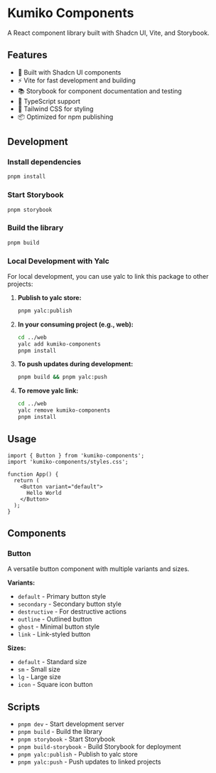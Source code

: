 # Kumiko Components

A React component library built with Shadcn UI, Vite, and Storybook.

## Features

- 🎨 Built with Shadcn UI components
- ⚡ Vite for fast development and building
- 📚 Storybook for component documentation and testing
- 🎯 TypeScript support
- 💨 Tailwind CSS for styling
- 📦 Optimized for npm publishing

## Development

### Install dependencies
```bash
pnpm install
```

### Start Storybook
```bash
pnpm storybook
```

### Build the library
```bash
pnpm build
```

### Local Development with Yalc

For local development, you can use yalc to link this package to other projects:

1. **Publish to yalc store:**
   ```bash
   pnpm yalc:publish
   ```

2. **In your consuming project (e.g., web):**
   ```bash
   cd ../web
   yalc add kumiko-components
   pnpm install
   ```

3. **To push updates during development:**
   ```bash
   pnpm build && pnpm yalc:push
   ```

4. **To remove yalc link:**
   ```bash
   cd ../web
   yalc remove kumiko-components
   pnpm install
   ```

## Usage

```tsx
import { Button } from 'kumiko-components';
import 'kumiko-components/styles.css';

function App() {
  return (
    <Button variant="default">
      Hello World
    </Button>
  );
}
```

## Components

### Button

A versatile button component with multiple variants and sizes.

**Variants:**
- `default` - Primary button style
- `secondary` - Secondary button style
- `destructive` - For destructive actions
- `outline` - Outlined button
- `ghost` - Minimal button style
- `link` - Link-styled button

**Sizes:**
- `default` - Standard size
- `sm` - Small size
- `lg` - Large size
- `icon` - Square icon button

## Scripts

- `pnpm dev` - Start development server
- `pnpm build` - Build the library
- `pnpm storybook` - Start Storybook
- `pnpm build-storybook` - Build Storybook for deployment
- `pnpm yalc:publish` - Publish to yalc store
- `pnpm yalc:push` - Push updates to linked projects
